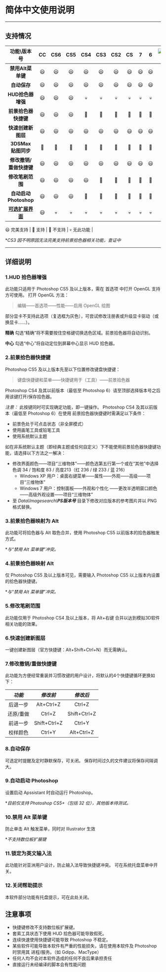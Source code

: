 # 简体中文使用说明

----------

## 支持情况

功能\版本号|CC|CS6|CS5|CS4|CS3|CS2|CS|7|6|![Illustrator](https://helpx.adobe.com/content/dam/help/mnemonics/ai_cc_app_RGB.svg)
:----:|:----:|:----:|:----:|:----:|:----:|:----:|:----:|:----:|:----:|:----:
**禁用Alt菜单键**|😃|😃|😃|😃|😃|😃|😃|😃|😃|😃|
**自动保存**|😃|😃|😃|😃|😃|😃|😃|😃|😃|🤢|
**HUD拾色器增强**|😃|😃|😃|💀|💀|💀|💀|💀|💀|🤢|
**前景拾色器快捷键**|😃|😃|😃|🙂|🙂|🙂|🙂|🙂|🙂|🤢|
**快速创建新图层**|😃|😃|😃|😃|😃|😃|😃|😃|😃|🤢|
**3DSMax 贴图同步**|🙂|🙂|🙂|🙂|🙂|🙂|🙂|🙂|🙂|🤢|
**修改撤销/重做快捷键**|😃|😃|😃|😃|😃|😃|😃|😃|😃|🤢|
**修改笔刷范围**|😃|😃|😃|😃|🤢|🤢|🤢|🤢|🤢|🤢|
**自动启动Photoshop**|😃|😃|😃|🤢|🤢|🤢|🤢|🤢|🤢|🤢|
**[可选扩展界面](https://helpx.adobe.com/cn/photoshop/kb/enable-optional-extensions-photoshop-cc.html "按住 Ctrl 点击在新标签打开")**|😃|💀|💀|💀|💀|💀|💀|💀|💀|💀|

😃 完美支持 | 🙂 支持 | 🤢 不支持 | 💀 无此功能 |

*_CS3 因不明原因无法完美支持前景拾色器相关功能，查证中_

----------

## 详细说明

### 1.HUD 拾色器增强

此功能只适用于 Photoshop CS5 及以上版本，需在 首选项 中打开 OpenGL 支持方可使用。
打开 OpenGL 方法：

>编辑——首选项——性能——启用 OpenGL 绘图

部分显卡不支持此选项（复选框为灰色），可尝试修改注册表或升级显卡驱动（或换显卡……）。

**精确**
勾选“精确”将不需要按住空格键切换选色区域。前景拾色器将自动识别。

**中心**
勾选“中心”将自动定位到屏幕中心显示 HUD 拾色器。

### 2.前景拾色器快捷键

Photoshop CS5 及以上版本先至以下位置修改键盘快捷键：

 >键盘快捷键和菜单——快捷键用于（工具）——前景拾色器

Photoshop CS4 及其以前版本（最低至 Photoshop 6）请至顶部选择版本号之后用该键打开/保存拾色器。

*注意：*
此按键同时可实现确定功能，即一键操作。
Photoshop CS4 及其以前版本（最低至 Photoshop 6）在使用 前景拾色器快捷键时需满足以下条件：

* 前景色处于可点击状态（非全屏模式）
* 使用画笔工具或铅笔工具
* 使用系统默认主题

如在非系统默认主题（即经典主题或任何自定义）下不能使用前景拾色器快捷键功能，请选择以下方法之一解决：

* 修改界面颜色——项目“三维物体”——颜色选第五行第一个或在“其他”中选择 色调 34 / 饱和度 83 / 亮度213（红 236 / 绿 233 / 蓝 216）
  * Windows XP 用户：桌面右键菜单——属性——外观——高级——项目“三维物体”
  * Windows 7 用户：控制面板——外观和个性化 ——更改半透明窗口颜色——高级外观设置——项目“三维物体”
* 至 _Data\\Imagesearch\\**PS版本号**_ 目录下修改对应版本的参考图片并以 PNG 格式替换。

### 3.前景拾色器映射为 Alt

此功能可将拾色器与 Alt 取色合并，使用 Photoshop CS5 以前版本的拾色器触发方式。

*_与“禁用 Alt 菜单键”冲突。_

### 4.前景拾色器映射 Alt

仅 Photoshop CS5 及以上版本可见，需要输入 Photoshop CS5 以上版本内设置的拾色器快捷键。

*_与“禁用 Alt 菜单键”冲突。_

### 5.修改笔刷范围

此功能仅用于 Photoshop CS4 及以上版本，将 Alt+右键 合并以达到模拟3D软件相关功能的效果。

### 6.快速创建新图层

一键创建新图层（官方快捷键：Alt+Shift+Ctrl+N）而无需确认。

### 7.修改撤销/重做快捷键

此功能为方便经常重装并习惯改键的用户设计，将默认的4个快捷键循环更换如下：

 *功能* | *修改前* | *修改后*
 :----:|:----:|:----:
后退一步|Alt+Ctrl+Z|Ctrl+Z
还原/重做|Ctrl+Z|Shift+Ctrl+Z
前进一步|Shift+Ctrl+Z|Ctrl+Y
校样颜色|Ctrl+Y|Alt+Ctrl+Z

### 8.自动保存

可选定时提醒及定时静默保存，可关闭。
保存时间过久的文件建议将保存间隔调大。

### 9.自动启动 Photoshop

设置启动 Apssistant 时自动运行 Photoshop。

*_目前仅支持 Photoshop CS5+（包括 32 位），其他版本待测试。_

### 10.禁用 Alt 菜单键

防止单击 Alt 触发菜单，同时对 Illustrator 生效

*_不支持数位板扩展键_

### 11.锁定为英文输入法

此功能针对亚洲用户设计，防止输入法导致快捷键冲突。
可在系统托盘菜单中开关。

### 12.关闭帮助提示

本软件部分功能有托盘提示，可在此处关闭。

## 注意事项

* 快捷键修改不支持数位板扩展键。
* 套索工具状态下使用 HUD 拾色器可能导致假死。
* 连续快速使用快捷键可能导致 Photoshop 不稳定。
* 某些软件可能导致本软件有严重的性能损失，请在使用本软件及 Photoshop 时禁用其 进程/服务。（如 Gdipp、MacType）
* 任何人均不会对本软件造成的任何不良后果承担责任
* 直接运行未经编译的脚本会有性能问题
